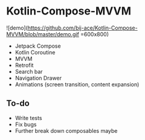 # Kotlin-Compose-MVVM

![demo](https://github.com/bij-ace/Kotlin-Compose-MVVM/blob/master/demo.gif =600x800)

- Jetpack Compose
- Kotlin Coroutine
- MVVM
- Retrofit
- Search bar
- Navigation Drawer
- Animations (screen transition, content expansion)

## To-do
- Write tests
- Fix bugs
- Further break down composables maybe
